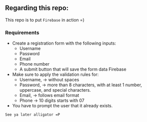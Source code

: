 ## Regarding this repo:
This repo is to put `Firebase` in action =) 

### Requirements 
- Create a registration form with the following inputs:
    - Username
    - Password
    - Email
    - Phone number
    - A submit button that will save the form data Firebase
- Make sure to apply the validation rules for: 
    - Username, -> without spaces
    - Password, -> more than 8 characters, with at least 1 number, uppercase, and special characters.
    - Email, -> follows email format 
    - Phone -> 10 digits starts with 07
- You have to prompt the user that it already exists.

`See ya later alligator =P`